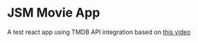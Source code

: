 # JSM Movie App

A test react app using TMDB API integration based on [this video](https://youtu.be/dCLhUialKPQ?si=g1gLAIZ_uacl48n_)
